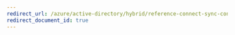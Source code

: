 ```yaml
---
redirect_url: /azure/active-directory/hybrid/reference-connect-sync-connector-version-history
redirect_document_id: true
---
```

